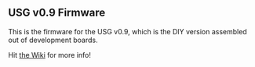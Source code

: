 ## USG v0.9 Firmware

This is the firmware for the USG v0.9, which is the DIY version assembled out of development boards.

Hit [the Wiki](https://github.com/robertfisk/USG/wiki) for more info!

